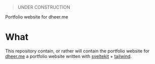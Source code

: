 > UNDER CONSTRUCTION

Portfolio website for dheer.me

# What

This repository contain, or rather will contain the portfolio website for [dheer.me](https://dheer.me) a portfolio website written with [sveltekit](https://kit.svelte.dev/) + [tailwind](https://tailwindcss.com/).

